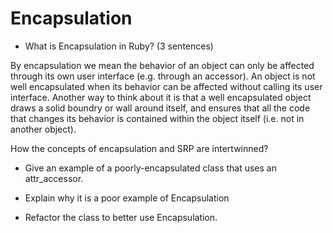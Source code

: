 # Encapsulation

- What is Encapsulation in Ruby? (3 sentences)

By encapsulation we mean the behavior of an object can only be affected through its own user interface (e.g. through an accessor).
An object is not well encapsulated when its behavior can be affected without calling its user interface.
Another way to think about it is that a well encapsulated object draws a solid boundry or wall around itself, and ensures that all the code that changes its behavior is contained within the object itself (i.e. not in another object).

How the concepts of encapsulation and SRP are intertwinned?

- Give an example of a poorly-encapsulated class that uses an attr_accessor.


- Explain why it is a poor example of Encapsulation
- Refactor the class to better use Encapsulation.

